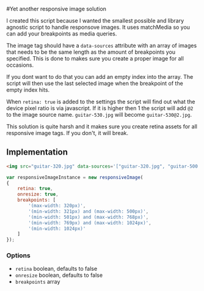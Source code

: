 #Yet another responsive image solution

I created this script because I wanted the smallest possible and library agnostic script to handle responsove images. It uses matchMedia so you can add your breakpoints as media queries.

The image tag should have a `data-sources` attribute with an array of images that needs to be the same length as the amount of breakpoints you specified. This is done to makes sure you create a proper image for all occasions.

If you dont want to do that you can add an empty index into the array. The script will then use the last selected image when the breakpoint of the empty index hits.

When `retina: true` is added to the settings the script will find out what the device pixel ratio is via javascript. If it is higher then 1 the script will add `@2` to the image source name. `guitar-530.jpg` will become `guitar-530@2.jpg`.

This solution is quite harsh and it makes sure you create retina assets for all responsive image tags. If you don't, it will break.

## Implementation
``` html
<img src="guitar-320.jpg" data-sources='["guitar-320.jpg", "guitar-500.jpg", "guitar-768.jpg", "guitar-1024.jpg", "guitar-1920.jpg"]' alt="guitar" />`
```

``` javascript
var responsiveImageInstance = new responsiveImage(
{
	retina: true,
	onresize: true,
	breakpoints: [
		'(max-width: 320px)',
		'(min-width: 321px) and (max-width: 500px)',
		'(min-width: 501px) and (max-width: 768px)',
		'(min-width: 769px) and (max-width: 1024px)',
		'(min-width: 1024px)'
	]
});
```

### Options
* `retina` boolean, defaults to false
* `onresize` boolean, defaults to false
* `breakpoints` array